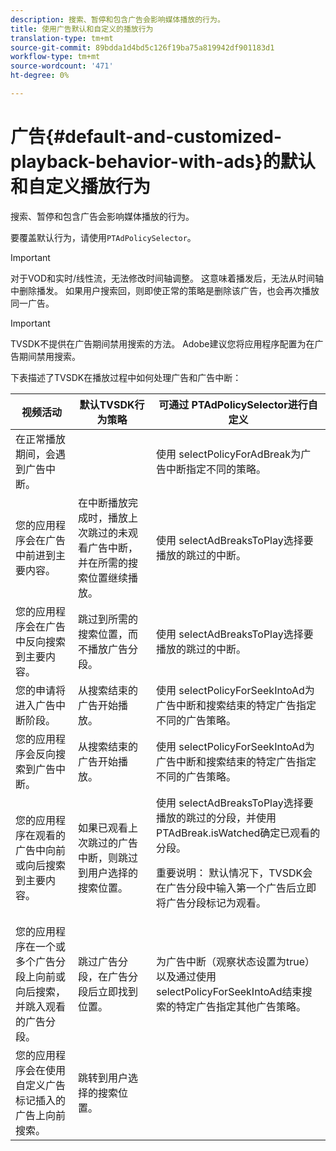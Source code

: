 ```yaml
---
description: 搜索、暂停和包含广告会影响媒体播放的行为。
title: 使用广告默认和自定义的播放行为
translation-type: tm+mt
source-git-commit: 89bdda1d4bd5c126f19ba75a819942df901183d1
workflow-type: tm+mt
source-wordcount: '471'
ht-degree: 0%

---
```



# 广告{#default-and-customized-playback-behavior-with-ads}的默认和自定义播放行为

搜索、暂停和包含广告会影响媒体播放的行为。

要覆盖默认行为，请使用`PTAdPolicySelector`。

>[!IMPORTANT]
>
>对于VOD和实时/线性流，无法修改时间轴调整。 这意味着播发后，无法从时间轴中删除播发。 如果用户搜索回，则即使正常的策略是删除该广告，也会再次播放同一广告。

>[!IMPORTANT]
>
>TVSDK不提供在广告期间禁用搜索的方法。 Adobe建议您将应用程序配置为在广告期间禁用搜索。

下表描述了TVSDK在播放过程中如何处理广告和广告中断：

<table id="table_466538B1C2A646B89EB4F9AA111203BE"> 
 <thead> 
  <tr> 
   <th colname="col1" class="entry"> 视频活动 </th> 
   <th colname="col2" class="entry"> 默认TVSDK行为策略 </th> 
   <th colname="col3" class="entry">可通过<span class="codeph"> PTAdPolicySelector</span>进行自定义 </th> 
  </tr>
 </thead>
 <tbody> 
  <tr> 
   <td colname="col1"> 在正常播放期间，会遇到广告中断。 </td> 
   <td colname="col2"></td> 
   <td colname="col3">使用<span class="codeph"> selectPolicyForAdBreak</span>为广告中断指定不同的策略。 </td> 
  </tr> 
  <tr> 
   <td colname="col1"> 您的应用程序会在广告中前进到主要内容。 </td> 
   <td colname="col2"> 在中断播放完成时，播放上次跳过的未观看广告中断，并在所需的搜索位置继续播放。 </td> 
   <td colname="col3">使用<span class="codeph"> selectAdBreaksToPlay</span>选择要播放的跳过的中断。 </td> 
  </tr> 
  <tr> 
   <td colname="col1"> 您的应用程序会在广告中反向搜索到主要内容。 </td> 
   <td colname="col2"> 跳过到所需的搜索位置，而不播放广告分段。 </td> 
   <td colname="col3">使用<span class="codeph"> selectAdBreaksToPlay</span>选择要播放的跳过的中断。                      </td> 
  </tr> 
  <tr> 
   <td colname="col1"> 您的申请将进入广告中断阶段。 </td> 
   <td colname="col2"> 从搜索结束的广告开始播放。 </td> 
   <td colname="col3">使用<span class="codeph"> selectPolicyForSeekIntoAd</span>为广告中断和搜索结束的特定广告指定不同的广告策略。 </td> 
  </tr> 
  <tr> 
   <td colname="col1"> 您的应用程序会反向搜索到广告中断。 </td> 
   <td colname="col2"> 从搜索结束的广告开始播放。 </td> 
   <td colname="col3">使用<span class="codeph"> selectPolicyForSeekIntoAd</span>为广告中断和搜索结束的特定广告指定不同的广告策略。 </td> 
  </tr> 
  <tr> 
   <td colname="col1"> 您的应用程序在观看的广告中向前或向后搜索到主要内容。 </td> 
   <td colname="col2"> 如果已观看上次跳过的广告中断，则跳过到用户选择的搜索位置。 </td> 
   <td colname="col3">使用<span class="codeph"> selectAdBreaksToPlay</span>选择要播放的跳过的分段，并使用<span class="codeph"> PTAdBreak.isWatched</span>确定已观看的分段。 <p> <p>重要说明： 默认情况下，TVSDK会在广告分段中输入第一个广告后立即将广告分段标记为观看。 </p> </p> </td> 
  </tr> 
  <tr> 
   <td colname="col1"> 您的应用程序在一个或多个广告分段上向前或向后搜索，并跳入观看的广告分段。 </td> 
   <td colname="col2"> 跳过广告分段，在广告分段后立即找到位置。 </td> 
   <td colname="col3">为广告中断（观察状态设置为true）以及通过使用<span class="codeph"> selectPolicyForSeekIntoAd</span>结束搜索的特定广告指定其他广告策略。 </td> 
  </tr> 
  <tr> 
   <td colname="col1"> 您的应用程序会在使用自定义广告标记插入的广告上向前搜索。 </td> 
   <td colname="col2"> 跳转到用户选择的搜索位置。 </td> 
   <td colname="col3"></td> 
  </tr> 
 </tbody> 
</table>

